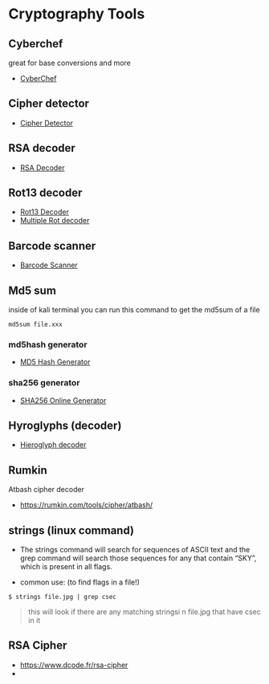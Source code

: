 # Cryptography Tools

## Cyberchef 
great for base conversions and more
* <a href="https://gchq.github.io/CyberChef">CyberChef</a>

## Cipher detector
* <a href="https://www.boxentriq.com/code-breaking/cipher-identifier">Cipher Detector</a>

## RSA decoder
* <a href="https://www.dcode.fr/rsa-cipher">RSA Decoder</a>

## Rot13 decoder
* <a href="https://cryptii.com/pipes/rot13-decoder">Rot13 Decoder</a>
* <a href="https://www.dcode.fr/rot-cipher">Multiple Rot decoder</a>

## Barcode scanner
* <a href="https://www.onlinebarcodereader.com">Barcode Scanner</a>

## Md5 sum
inside of kali terminal you can run this command to get the md5sum of a file
```
md5sum file.xxx
```
### md5hash generator 
* <a href="https://www.md5hashgenerator.com">MD5 Hash Generator</a>

### sha256 generator
* <a href="https://tools.keycdn.com/sha256-online-generator">SHA256 Online Generator</a>

## Hyroglyphs (decoder)
* <a href="https://discoveringegypt.com/hieroglyphic-typewriter/">Hieroglyph decoder</a>

## Rumkin
Atbash cipher decoder
- https://rumkin.com/tools/cipher/atbash/   

## strings (linux command)

- The strings command will search for sequences of ASCII text and the grep command will search those sequences for any that contain “SKY”, which is present in all flags. 

- common use: (to find flags in a file!)

```
$ strings file.jpg | grep csec
```
> this will look if there are any matching stringsi n file.jpg that have csec in it

## RSA Cipher

- https://www.dcode.fr/rsa-cipher
- 
